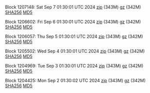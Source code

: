Block 1207148: Sat Sep  7 01:30:01 UTC 2024 [zip](https://files.01coin.io/mainnet/2024-09-07/bootstrap.dat.zip) (343M) [gz](https://files.01coin.io/mainnet/2024-09-07/bootstrap.dat.tar.gz) (342M) [SHA256](https://files.01coin.io/mainnet/2024-09-07/sha256.txt) [MD5](https://files.01coin.io/mainnet/2024-09-07/md5.txt)

Block 1206602: Fri Sep  6 01:30:01 UTC 2024 [zip](https://files.01coin.io/mainnet/2024-09-06/bootstrap.dat.zip) (343M) [gz](https://files.01coin.io/mainnet/2024-09-06/bootstrap.dat.tar.gz) (342M) [SHA256](https://files.01coin.io/mainnet/2024-09-06/sha256.txt) [MD5](https://files.01coin.io/mainnet/2024-09-06/md5.txt)

Block 1206057: Thu Sep  5 01:30:01 UTC 2024 [zip](https://files.01coin.io/mainnet/2024-09-05/bootstrap.dat.zip) (343M) [gz](https://files.01coin.io/mainnet/2024-09-05/bootstrap.dat.tar.gz) (342M) [SHA256](https://files.01coin.io/mainnet/2024-09-05/sha256.txt) [MD5](https://files.01coin.io/mainnet/2024-09-05/md5.txt)

Block 1205502: Wed Sep  4 01:30:01 UTC 2024 [zip](https://files.01coin.io/mainnet/2024-09-04/bootstrap.dat.zip) (343M) [gz](https://files.01coin.io/mainnet/2024-09-04/bootstrap.dat.tar.gz) (342M) [SHA256](https://files.01coin.io/mainnet/2024-09-04/sha256.txt) [MD5](https://files.01coin.io/mainnet/2024-09-04/md5.txt)

Block 1204969: Tue Sep  3 01:30:01 UTC 2024 [zip](https://files.01coin.io/mainnet/2024-09-03/bootstrap.dat.zip) (343M) [gz](https://files.01coin.io/mainnet/2024-09-03/bootstrap.dat.tar.gz) (342M) [SHA256](https://files.01coin.io/mainnet/2024-09-03/sha256.txt) [MD5](https://files.01coin.io/mainnet/2024-09-03/md5.txt)

Block 1204425: Mon Sep  2 01:30:02 UTC 2024 [zip](https://files.01coin.io/mainnet/2024-09-02/bootstrap.dat.zip) (343M) [gz](https://files.01coin.io/mainnet/2024-09-02/bootstrap.dat.tar.gz) (342M) [SHA256](https://files.01coin.io/mainnet/2024-09-02/sha256.txt) [MD5](https://files.01coin.io/mainnet/2024-09-02/md5.txt)
